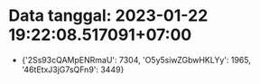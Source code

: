 # Data tanggal: 2023-01-22 19:22:08.517091+07:00

* {'2Ss93cQAMpENRmaU': 7304, 'O5y5siwZGbwHKLYy': 1965, '46tEtxJ3jG7sQFn9': 3449}
